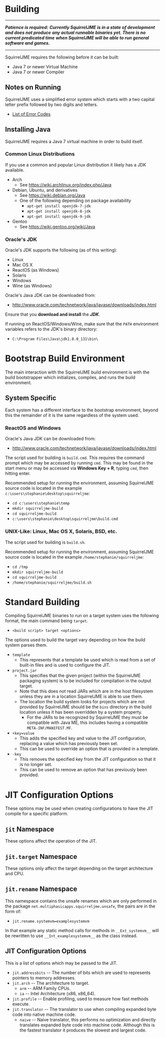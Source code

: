 # Building

------------------------------------------------------------------------------

***Patience is required:***
***Currently SquirrelJME is in a state of development and does not produce***
***any actual runnable binaries yet. There is no current predicated time***
***when SquirrelJME will be able to run general software and games.***

------------------------------------------------------------------------------

SquirrelJME requires the following before it can be built:

 * Java 7 or newer Virtual Machine
 * Java 7 or newer Compiler

## Notes on Running

SquirrelJME uses a simplified error system which starts with a two capital
letter prefix followed by two digits and letters.

 * [List of Error Codes](http://multiphasicapps.net/uv/errors.mkd)

## Installing Java

SquirrelJME requires a Java 7 virtual machine in order to build itself.

### Common Linux Distributions

If you use a common and popular Linux distribution it likely has a JDK
available.

 * Arch
   * See <https://wiki.archlinux.org/index.php/Java>
 * Debian, Ubuntu, and derivatives
   * See <https://wiki.debian.org/Java>
   * One of the following depending on package availability
     * `apt-get install openjdk-7-jdk`
     * `apt-get install openjdk-8-jdk`
     * `apt-get install openjdk-9-jdk`
 * Gentoo
   * See <https://wiki.gentoo.org/wiki/Java>

### Oracle's JDK

Oracle's JDK supports the following (as of this writing):

 * Linux
 * Mac OS X
 * ReactOS (as Windows)
 * Solaris
 * Windows
 * Wine (as Windows)

Oracle's Java JDK can be downloaded from:

 * <http://www.oracle.com/technetwork/java/javase/downloads/index.html>
 
Ensure that you **download and install** the ***JDK***.

If running on ReactOS/Windows/Wine, make sure that the `PATH` environment
variables refers to the JDK's binary directory:

 * `C:\Program Files\Java\jdk1.8.0_131\bin\`

# Bootstrap Build Environment

The main interaction with the SquirrelJME build environment is with the build
bootstrapper which initializes, compiles, and runs the build environment.

## System Specific

Each system has a different interface to the bootstrap environment, beyond this
the remainder of it is the same regardless of the system used.

### ReactOS and Windows

Oracle's Java JDK can be downloaded from:

 * <http://www.oracle.com/technetwork/java/javase/downloads/index.html>

The script used for building is `build.cmd`. This requires the command prompt
which may be accessed by running `cmd`. This may be found in the start menu
or may be accessed via **Windows Key + R**, typing `cmd`, then hitting enter.

Recommended setup for running the environment, assuming SquirrelJME source
code is located in the example `c:\users\stephanie\desktop\squirreljme`:

 * `cd c:\users\stephanie\temp`
 * `mkdir squirreljme-build`
 * `cd squirreljme-build`
 * `c:\users\stephanie\desktop\squirreljme\build.cmd`

### UNIX-Like: Linux, Mac OS X, Solaris, BSD, etc.

The script used for building is `build.sh`.

Recommended setup for running the environment, assuming SquirrelJME source
code is located in the example `/home/stephanie/squirreljme`:

 * `cd /tmp`
 * `mkdir squirreljme-build`
 * `cd squirreljme-build`
 * `/home/stephanie/squirreljme/build.sh`

# Standard Building

Compiling SquirrelJME binaries to run on a target system uses the following
format, the main command being `target`.

 * `<build script> target <options>`

The options used to build the target vary depending on how the build system
parses them.

 * `template`
   * This represents that a template be used which is read from a set of
     built-in files and is used to configure the JIT.
 * `project.jar`
   * This specifies that the given project (within the SquirrelJME packaging
     system) is to be included for compilation in the output target.
   * Note that this does not read JARs which are in the host filesystem unless
     they are in a location SquirrelJME is able to use them.
   * The location the build system looks for projects which are not provided
     by SquirrelJME should be the `bins` directory in the build location unless
     it has been overridden by a system property.
     * For the JARs to be recognized by SquirrelJME they must be compatible
       with Java ME, this includes having a compatible `META-INF/MANIFEST.MF`.
 * `+key=value`
   * This adds the specified key and value to the JIT configuration, replacing
     a value which has previously been set.
   * This can be used to override an option that is provided in a template.
 * `-key`
   * This removes the specified key from the JIT configuration so that it is
     no longer set.
   * This can be used to remove an option that has previously been provided.

# JIT Configuration Options

These options may be used when creating configurations to have the JIT compile
for a specific platform.

## `jit` Namespace

These options affect the operation of the JIT.

## `jit.target` Namespace

These options only affect the target depending on the target architecture and
CPU.

## `jit.rename` Namespace

This namespace contains the unsafe renames which are only performed in the
package `net.multiphasicapps.squirreljme.unsafe`, the pairs are in the form of:

 * `jit.rename.systemvm=examplesystemvm`

In that example any static method calls for methods in `__Ext_systemvm__` will
be rewritten to use `__Int_examplesystemvm__` as the class instead.

## JIT Configuration Options

This is a list of options which may be passed to the JIT.

 * `jit.addressbits` -- The number of bits which are used to represents
   pointers to memory addresses.
 * `jit.arch` -- The architecture to target.
   * `arm` -- ARM Family CPUs.
   * `ia` -- Intel Architecture (x86, x86_64).
 * `jit.profile` -- Enable profiling, used to measure how fast methods
   execute.
 * `jit.translator` -- The translator to use when compiling expanded byte code
   into native machine code.
   * `naive` -- Naive translator, this performs no optimization and directly
     translates expanded byte code into machine code. Although this is the
     fastest translator it produces the slowest and largest code.

